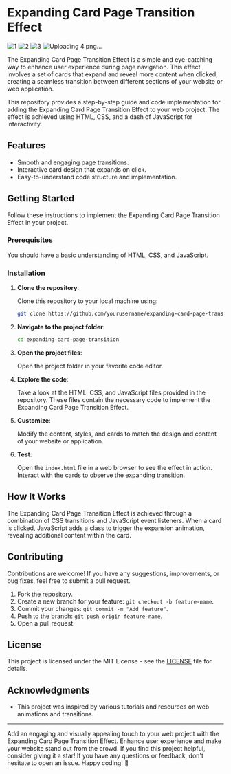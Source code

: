 # Expanding Card Page Transition Effect

![1](https://github.com/abdul-1432/Expanding-card-page-transition-effect/assets/124916666/fe9fcf3d-a41b-46d2-ab49-854f7f7db4ac)
![2](https://github.com/abdul-1432/Expanding-card-page-transition-effect/assets/124916666/3746fe79-fc22-454b-9674-d8d4091a4718)
![3](https://github.com/abdul-1432/Expanding-card-page-transition-effect/assets/124916666/c7ea9bd6-796c-4087-b64d-c11585b4d1c5)
![Uploading 4.png…]()




The Expanding Card Page Transition Effect is a simple and eye-catching way to enhance user experience during page navigation. This effect involves a set of cards that expand and reveal more content when clicked, creating a seamless transition between different sections of your website or web application.

This repository provides a step-by-step guide and code implementation for adding the Expanding Card Page Transition Effect to your web project. The effect is achieved using HTML, CSS, and a dash of JavaScript for interactivity.

## Features

- Smooth and engaging page transitions.
- Interactive card design that expands on click.
- Easy-to-understand code structure and implementation.

## Getting Started

Follow these instructions to implement the Expanding Card Page Transition Effect in your project.

### Prerequisites

You should have a basic understanding of HTML, CSS, and JavaScript.

### Installation

1. **Clone the repository**:

   Clone this repository to your local machine using:

   ```bash
   git clone https://github.com/yourusername/expanding-card-page-transition.git
   ```

2. **Navigate to the project folder**:

   ```bash
   cd expanding-card-page-transition
   ```

3. **Open the project files**:

   Open the project folder in your favorite code editor.

4. **Explore the code**:

   Take a look at the HTML, CSS, and JavaScript files provided in the repository. These files contain the necessary code to implement the Expanding Card Page Transition Effect.

5. **Customize**:

   Modify the content, styles, and cards to match the design and content of your website or application.

6. **Test**:

   Open the `index.html` file in a web browser to see the effect in action. Interact with the cards to observe the expanding transition.

## How It Works

The Expanding Card Page Transition Effect is achieved through a combination of CSS transitions and JavaScript event listeners. When a card is clicked, JavaScript adds a class to trigger the expansion animation, revealing additional content within the card.

## Contributing

Contributions are welcome! If you have any suggestions, improvements, or bug fixes, feel free to submit a pull request.

1. Fork the repository.
2. Create a new branch for your feature: `git checkout -b feature-name`.
3. Commit your changes: `git commit -m "Add feature"`.
4. Push to the branch: `git push origin feature-name`.
5. Open a pull request.

## License

This project is licensed under the MIT License - see the [LICENSE](LICENSE) file for details.

## Acknowledgments

- This project was inspired by various tutorials and resources on web animations and transitions.

---

Add an engaging and visually appealing touch to your web project with the Expanding Card Page Transition Effect. Enhance user experience and make your website stand out from the crowd. If you find this project helpful, consider giving it a star! If you have any questions or feedback, don't hesitate to open an issue. Happy coding! 🚀
